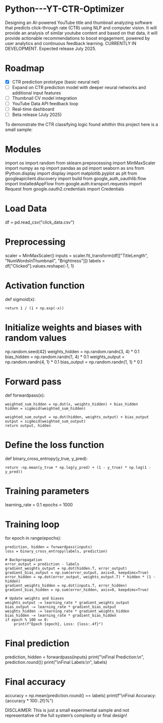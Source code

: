# Python---YT-CTR-Optimizer
Designing an AI-powered YouTube title and thumbnail analyzing software that predicts click-through rate (CTR) using NLP and computer vision. It will provide an analysis of similar youtube content and based on that data, it will provide actionable recommendations to boost engagement, powered by user analytics and continuous feedback learning. CURRENTLY IN DEVELOPMENT. Expected release July 2025.

# Roadmap
- [x] CTR prediction prototype (basic neural net)
- [ ] Expand on CTR prediction model with deeper neural networks and additional input features
- [ ] Thumbnail CV model integration
- [ ] YouTube Data API feedback loop
- [ ] Real-time dashboard
- [ ] Beta release (July 2025)

To demonstrate the CTR classifying logic found whithin this project here is a small sample:

# Modules
import os
import random
from sklearn.preprocessing import MinMaxScaler
import numpy as np
import pandas as pd
import seaborn as sns
from IPython.display import display
import matplotlib.pyplot as plt
from googleapiclient.discovery import build
from google_auth_oauthlib.flow import InstalledAppFlow
from google.auth.transport.requests import Request
from google.oauth2.credentials import Credentials

# Load Data
df = pd.read_csv("click_data.csv")

# Preprocessing
scaler = MinMaxScaler()
inputs = scaler.fit_transform(df[["TitleLength", "NumWordsInThumbnail", "Brightness"]])
labels = df["Clicked"].values.reshape(-1, 1)

# Activation function
def sigmoid(x):

    return 1 / (1 + np.exp(-x))

# Initialize weights and biases with random values
np.random.seed(42)
weights_hidden = np.random.randn(3, 4) * 0.1
bias_hidden = np.random.randn(1, 4) * 0.1
weights_output = np.random.randn(4, 1) * 0.1
bias_output = np.random.randn(1, 1) * 0.1

# Forward pass
def forwardpass(x):

    weighted_sum_hidden = np.dot(x, weights_hidden) + bias_hidden
    hidden = sigmoid(weighted_sum_hidden)
    
    weighted_sum_output = np.dot(hidden, weights_output) + bias_output
    output = sigmoid(weighted_sum_output)  
    return output, hidden

# Define the loss function
def binary_cross_entropy(y_true, y_pred):

    return -np.mean(y_true * np.log(y_pred) + (1 - y_true) * np.log(1 - y_pred))

# Training parameters
learning_rate = 0.1
epochs = 1000

# Training loop
for epoch in range(epochs):

    prediction, hidden = forwardpass(inputs)
    loss = binary_cross_entropy(labels, prediction)
    
    # Backpropagation
    error_output = prediction - labels
    gradient_weights_output = np.dot(hidden.T, error_output)
    gradient_bias_output = np.sum(error_output, axis=0, keepdims=True)
    error_hidden = np.dot(error_output, weights_output.T) * hidden * (1 - hidden)
    gradient_weights_hidden = np.dot(inputs.T, error_hidden)
    gradient_bias_hidden = np.sum(error_hidden, axis=0, keepdims=True)
    
    # Update weights and biases
    weights_output -= learning_rate * gradient_weights_output
    bias_output -= learning_rate * gradient_bias_output
    weights_hidden -= learning_rate * gradient_weights_hidden
    bias_hidden -= learning_rate * gradient_bias_hidden
    if epoch % 100 == 0:
        print(f"Epoch {epoch}, Loss: {loss:.4f}")

# Final prediction
prediction, hidden = forwardpass(inputs)
print("\nFinal Prediction:\n", prediction.round())
print("\nFinal Labels:\n", labels)

# Final accuracy
accuracy = np.mean(prediction.round() == labels)
print(f"\nFinal Accuracy: {accuracy * 100:.2f}%")

DISCLAIMER:
This is just a small experimental sample and not representative of the full system’s complexity or final design!
